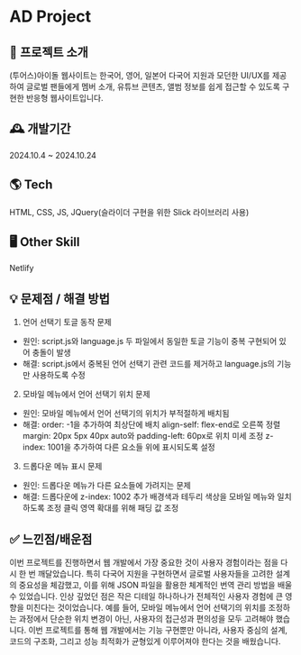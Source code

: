 # AD Project

## 🌈 프로젝트 소개
(투어스)아이돌 웹사이트는 한국어, 영어, 일본어 다국어 지원과 모던한 UI/UX를 제공하여 글로벌 팬들에게 멤버 소개, 유튜브 콘텐츠, 앨범 정보를 쉽게 접근할 수 있도록 구현한 반응형 웹사이트입니다.

## 🕰️ 개발기간
2024.10.4 ~ 2024.10.24

## 🌎 Tech
HTML, CSS, JS, JQuery(슬라이더 구현을 위한 Slick 라이브러리 사용)

## 🖥️ Other Skill
Netlify

## 💡 문제점 / 해결 방법
1. 언어 선택기 토글 동작 문제
 - 원인: script.js와 language.js 두 파일에서 동일한 토글 기능이 중복 구현되어 있어 충돌이 발생
 - 해결: script.js에서 중복된 언어 선택기 관련 코드를 제거하고 language.js의 기능만 사용하도록 수정
   
2. 모바일 메뉴에서 언어 선택기 위치 문제
 - 원인: 모바일 메뉴에서 언어 선택기의 위치가 부적절하게 배치됨
 - 해결:
   order: -1을 추가하여 최상단에 배치
   align-self: flex-end로 오른쪽 정렬
   margin: 20px 5px 40px auto와 padding-left: 60px로 위치 미세 조정
   z-index: 1001을 추가하여 다른 요소들 위에 표시되도록 설정
   
3. 드롭다운 메뉴 표시 문제
 - 원인: 드롭다운 메뉴가 다른 요소들에 가려지는 문제
 - 해결:
   드롭다운에 z-index: 1002 추가
   배경색과 테두리 색상을 모바일 메뉴와 일치하도록 조정
   클릭 영역 확대를 위해 패딩 값 조정

## ✅ 느낀점/배운점
이번 프로젝트를 진행하면서 웹 개발에서 가장 중요한 것이 사용자 경험이라는 점을 다시 한 번 깨달았습니다. 
특히 다국어 지원을 구현하면서 글로벌 사용자들을 고려한 설계의 중요성을 체감했고, 이를 위해 JSON 파일을 활용한 체계적인 번역 관리 방법을 배울 수 있었습니다.
인상 깊었던 점은 작은 디테일 하나하나가 전체적인 사용자 경험에 큰 영향을 미친다는 것이었습니다. 
예를 들어, 모바일 메뉴에서 언어 선택기의 위치를 조정하는 과정에서 단순한 위치 변경이 아닌, 사용자의 접근성과 편의성을 모두 고려해야 했습니다.
이번 프로젝트를 통해 웹 개발에서는 기능 구현뿐만 아니라, 사용자 중심의 설계, 코드의 구조화, 그리고 성능 최적화가 균형있게 이루어져야 한다는 것을 배웠습니다.
